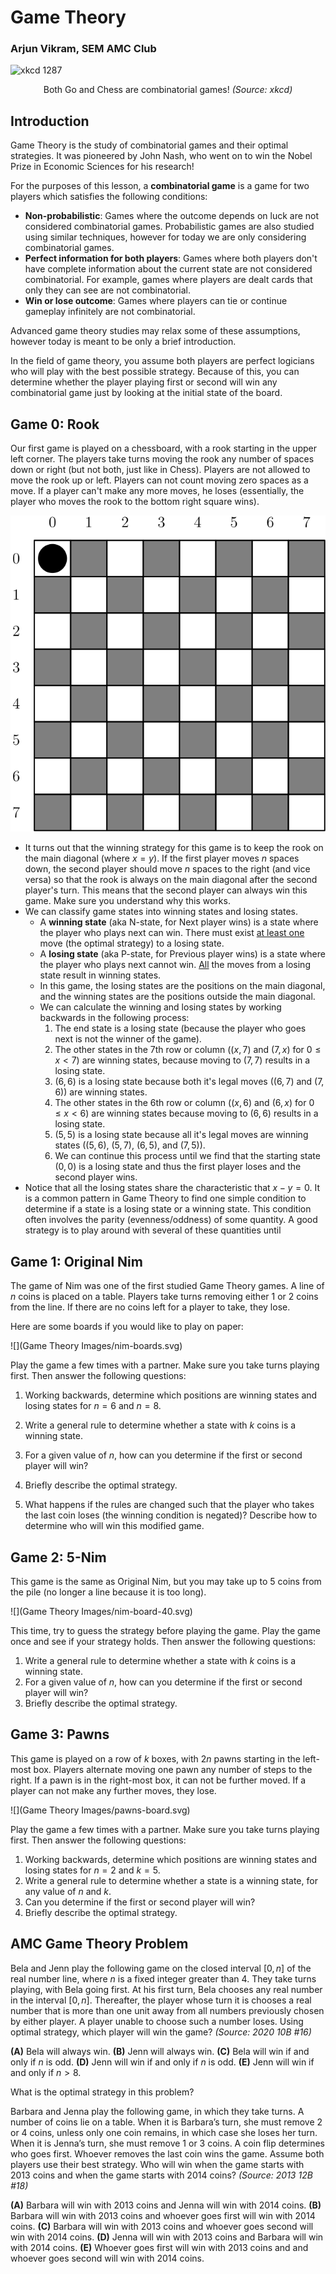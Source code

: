# Game Theory

### Arjun Vikram, SEM AMC Club

![xkcd 1287](https://www.explainxkcd.com/wiki/images/6/65/puzzle.png)

<center>Both Go and Chess are combinatorial games! <i>(Source: xkcd)</i></i></center>

## Introduction

Game Theory is the study of combinatorial games and their optimal strategies. It was pioneered by John Nash, who went on to win the Nobel Prize in Economic Sciences for his research!

For the purposes of this lesson, a **combinatorial game** is a game for two players which satisfies the following conditions:

- **Non-probabilistic**: Games where the outcome depends on luck are not considered combinatorial games. Probabilistic games are also studied using similar techniques, however for today we are only considering combinatorial games.
- **Perfect information for both players**: Games where both players don't have complete information about the current state are not considered combinatorial. For example, games where players are dealt cards that only they can see are not combinatorial.
- **Win or lose outcome**: Games where players can tie or continue gameplay infinitely are not combinatorial.

Advanced game theory studies may relax some of these assumptions, however today is meant to be only a brief introduction.

In the field of game theory, you assume both players are perfect logicians who will play with the best possible strategy. Because of this, you can determine whether the player playing first or second will win any combinatorial game just by looking at the initial state of the board.









## Game 0: Rook

Our first game is played on a chessboard, with a rook starting in the upper left corner. The players take turns moving the rook any number of spaces down or right (but not both, just like in Chess). Players are not allowed to move the rook up or left. Players can not count moving zero spaces as a move. If a player can't make any more moves, he loses (essentially, the player who moves the rook to the bottom right square wins).

<span><!--
unitsize(1cm);
for (real x = 0; x < 8; ++x) {
    for (real y = 0; y < 8; ++y) {
        if ((x+y)%2 == 0) {
            fill((x, y)--(x+1, y)--(x+1, y+1)--(x, y+1)--cycle, gray);
        }
        draw((x, y)--(x+1, y)--(x+1, y+1)--(x, y+1)--cycle, black+1);
    }
    label((string) x, (x+0.5, 8.5));
}
for (real y = 0; y < 8; ++y) {
    label((string) y, (-0.5, 7.5-y));
}
fill(circle((0.5, 7.5), 0.4), black);
--></span>

<img src="Game Theory Images/rook-board.svg" style="zoom:80%;" />

- It turns out that the winning strategy for this game is to keep the rook on the main diagonal (where $x=y$). If the first player moves $n$ spaces down, the second player should move $n$ spaces to the right (and vice versa) so that the rook is always on the main diagonal after the second player's turn. This means that the second player can always win this game. Make sure you understand why this works.
- We can classify game states into winning states and losing states.
  - A **winning state** (aka N-state, for Next player wins) is a state where the player who plays next can win. There must exist <u>at least one</u> move (the optimal strategy) to a losing state.
  - A **losing state** (aka P-state, for Previous player wins) is a state where the player who plays next cannot win. <u>All</u> the moves from a losing state result in winning states.
  - In this game, the losing states are the positions on the main diagonal, and the winning states are the positions outside the main diagonal.
  - We can calculate the winning and losing states by working backwards in the following process:
    1. The end state is a losing state (because the player who goes next is not the winner of the game).
    2. The other states in the 7th row or column ($(x,7)$ and $(7,x)$ for $0\le x \lt 7$) are winning states, because moving to $(7,7)$ results in a losing state.
    3. $(6, 6)$ is a losing state because both it's legal moves ($(6,7)$ and $(7,6)$) are winning states.
    4. The other states in the 6th row or column ($(x,6)$ and $(6,x)$ for $0\le x \lt 6$) are winning states because moving to $(6, 6)$ results in a losing state.
    5. $(5, 5)$ is a losing state because all it's legal moves are winning states ($(5,6)$, $(5, 7)$, $(6, 5)$, and $(7, 5)$).
    6. We can continue this process until we find that the starting state $(0, 0)$ is a losing state and thus the first player loses and the second player wins.
- Notice that all the losing states share the characteristic that $x-y=0$. It is a common pattern in Game Theory to find one simple condition to determine if a state is a losing state or a winning state. This condition often involves the parity (evenness/oddness) of some quantity. A good strategy is to play around with several of these quantities until 

## Game 1: Original Nim

The game of Nim was one of the first studied Game Theory games. A line of $n$ coins is placed on a table. Players take turns removing either $1$ or $2$ coins from the line. If there are no coins left for a player to take, they lose.

Here are some boards if you would like to play on paper:

<span><!--
unitsize(1cm);
// Typora mangles strings in quotes
// It should read {quote}{dollars}n=%d{dollars}{quote}
void drawRow(int n, real y, string l=format("$n=%dquot;, n)) {
    label(l, (-1.5, y));
    for (int x=0; x < n; ++x)
        fill(circle((x, y), 0.4), gray(.4));
}
int[] ns = {6, 8};
for (int i = 0; i < ns.length; ++i)
    drawRow(ns[i], -1.5*i);
drawRow(10, -1.5*ns.length, "$n=21quot;);
drawRow(10, -1.5*ns.length-1, "");
fill(circle((9.87, -1.5*ns.length-0.5), 0.4), gray(.4));
--></span>

![](Game Theory Images/nim-boards.svg)

Play the game a few times with a partner. Make sure you take turns playing first. Then answer the following questions:

1. Working backwards, determine which positions are winning states and losing states for $n=6$ and $n=8$.
2. Write a general rule to determine whether a state with $k$ coins is a winning state.
3. For a given value of $n$, how can you determine if the first or second player will win?
4. Briefly describe the optimal strategy.

5. What happens if the rules are changed such that the player who takes the last coin loses (the winning condition is negated)? Describe how to determine who will win this modified game.

## Game 2: 5-Nim

This game is the same as Original Nim, but you may take up to $5$ coins from the pile (no longer a line because it is too long).

<span><!--
unitsize(1cm);
// Typora mangles strings in quotes
// It should read {quote}{dollars}n=%d{dollars}{quote}
void drawRow(int n, real y, string l=format("$n=%dquot;, n)) {
    label(l, (-1.5, y));
    for (int x=0; x < n; ++x)
        fill(circle((x, y), 0.4), gray(.4));
}
drawRow(10, 0, "$n=40quot;);
drawRow(10, -1, "");
drawRow(10, -2, "");
drawRow(10, -3, "");
--></span>

![](Game Theory Images/nim-board-40.svg)

This time, try to guess the strategy before playing the game. Play the game once and see if your strategy holds. Then answer the following questions:

1. Write a general rule to determine whether a state with $k$ coins is a winning state.
2. For a given value of $n$, how can you determine if the first or second player will win?
3. Briefly describe the optimal strategy.





## Game 3: Pawns

This game is played on a row of $k$ boxes, with $2n$ pawns starting in the left-most box. Players alternate moving one pawn any number of steps to the right. If a pawn is in the right-most box, it can not be further moved. If a player can not make any further moves, they lose.

<span><!--
unitsize(2cm);
for (real x = 0; x < 5; ++x)
    draw((x, 0)--(x+1, 0)--(x+1, 1)--(x, 1)--cycle, black+1);
void triangle(real x, real y) {
    fill((x, y)--(x+0.2, y)--(x+0.1, y+0.3)--cycle, black);
}
for (real x = 0.1; x < 1; x += 0.5)
    for (real y = 0.1; y < 1; y += 0.5)
        triangle(x, y);
// Typora mangles strings in quotes
// It should read {quote}{dollars}n=2{dollars}{quote}
label("$n=2$", (-0.5, 0.65));
label("$k=5$", (-0.5, 0.35));
label("Goal", (4.5, 0.15));
--></span>

![](Game Theory Images/pawns-board.svg)

Play the game a few times with a partner. Make sure you take turns playing first. Then answer the following questions:

1. Working backwards, determine which positions are winning states and losing states for $n=2$ and $k=5$.
2. Write a general rule to determine whether a state is a winning state, for any value of $n$ and $k$.
3. Can you determine if the first or second player will win?
4. Briefly describe the optimal strategy.

## AMC Game Theory Problem

Bela and Jenn play the following game on the closed interval $[0, n]$ of the real number line, where $n$ is a fixed integer greater than $4$. They take turns playing, with Bela going first. At his first turn, Bela chooses any real number in the interval $[0, n]$. Thereafter, the player whose turn it is chooses a real number that is more than one unit away from all numbers previously chosen by either player. A player unable to choose such a number loses. Using optimal strategy, which player will win the game? *(Source: 2020 10B #16)*

$\textbf{(A)} \text{ Bela will always win.}$
$\textbf{(B)} \text{ Jenn will always win.}$
$\textbf{(C)} \text{ Bela will win if and only if }n \text{ is odd.}$
$\textbf{(D)} \text{ Jenn will win if and only if }n \text{ is odd.}$
$\textbf{(E)} \text { Jenn will win if and only if } n>8.$

What is the optimal strategy in this problem?

Barbara and Jenna play the following game, in which they take turns. A number of coins lie on a table. When it is Barbara’s turn, she must remove $2$ or $4$ coins, unless only one coin remains, in which case she loses her turn. When it is Jenna’s turn, she must remove $1$ or $3$ coins. A coin flip determines who goes first. Whoever removes the last coin wins the game. Assume both players use their best strategy. Who will win when the game starts with $2013$ coins and when the game starts with $2014$ coins? *(Source: 2013 12B #18)*

$\textbf{(A)}$ Barbara will win with $2013$ coins and Jenna will win with $2014$ coins.
$\textbf{(B)}$ Barbara will win with $2013$ coins and whoever goes first will win with $2014$ coins.
$\textbf{(C)}$ Barbara will win with $2013$ coins and whoever goes second will win with $2014$ coins.
$\textbf{(D)}$ Jenna will win with $2013$ coins and Barbara will win with $2014$ coins.
$\textbf{(E)}$ Whoever goes first will win with $2013$ coins and and whoever goes second will win with $2014$ coins.